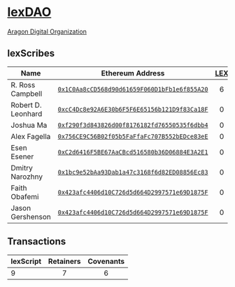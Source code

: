 # [lexDAO](https://etherscan.io/address/0x77ECa7e76fbEb9C33D3ef0664f2b333205d48a77)

[Aragon Digital Organization](https://mainnet.aragon.org/#/lexdao/0xc191dc522672e10441bb9ee7c58946e9a8ebe4c0/)

## lexScribes
| Name | Ethereum Address | [LEX](https://etherscan.io/token/0x77ECa7e76fbEb9C33D3ef0664f2b333205d48a77) | 
|----------|:-------------:|:-------------:| 
| R. Ross Campbell | [`0x1C0Aa8cCD568d90d61659F060D1bFb1e6f855A20`](https://etherscan.io/address/0x1c0aa8ccd568d90d61659f060d1bfb1e6f855a20) | 6 | 
| Robert D. Leonhard | [`0xcC4Dc8e92A6E30b6F5F6E65156b121D9f83Ca18F`](https://etherscan.io/address/0xcc4dc8e92a6e30b6f5f6e65156b121d9f83ca18f) | 0 | 
| Joshua Ma | [`0xf290f3d843826d00f8176182fd76550535f6dbb4`](https://etherscan.io/address/0xf290f3d843826d00f8176182fd76550535f6dbb4) | 0 | 
| Alex Fagella | [`0x756CE9C56B02f05b5FaFfaFc707B552bEDce83eE`](https://etherscan.io/address/0x756ce9c56b02f05b5faffafc707b552bedce83ee) | 0 | 
| Esen Esener | [`0xC2d6416F5BE67AaCBcd516580b36D06884E3A2E1`](https://etherscan.io/address/0xC2d6416F5BE67AaCBcd516580b36D06884E3A2E1) | 0 | 
| Dmitry Narozhny | [`0x1bc9e52bAa93Dab1a47c3168f6d82ED08856Ec83`](https://etherscan.io/address/0x1bc9e52bAa93Dab1a47c3168f6d82ED08856Ec83) | 0 |
| Faith Obafemi | [`0x423afc4406d10C726d5d664D2997571e69D1875F`](https://etherscan.io/address/0x423afc4406d10C726d5d664D2997571e69D1875F) | 0 |
| Jason Gershenson | [`0x423afc4406d10C726d5d664D2997571e69D1875F`](https://etherscan.io/address/0xec9C4bc462803F3D4D1eCbE5a7a618aB47DEfa02) | 0 |


## Transactions

| lexScript | Retainers | Covenants | 
|----------|:-------------:|:-------------:| 
| 9 | 7 | 6 |
